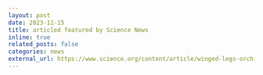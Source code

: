 ```yaml
---
layout: post
date: 2023-11-15
title: articled featured by Science News
inline: true
related_posts: false
categories: news
external_url: https://www.science.org/content/article/winged-legs-orchid-mantis-sets-gliding-record
---
```

